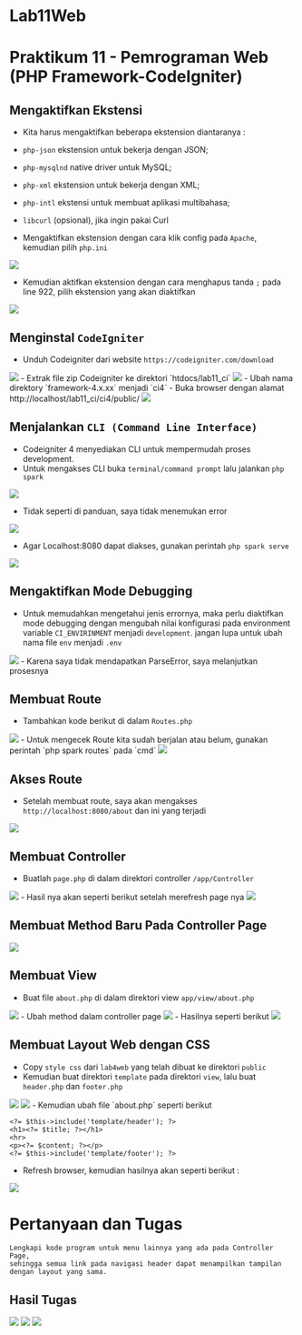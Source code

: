 # Lab11Web
# Praktikum 11 - Pemrograman Web (PHP Framework-CodeIgniter)
## Mengaktifkan Ekstensi
- Kita harus mengaktifkan beberapa ekstension diantaranya :
- `php-json` ekstension untuk bekerja dengan JSON;
- `php-mysqlnd` native driver untuk MySQL;
- `php-xml` ekstension untuk bekerja dengan XML;
- `php-intl` ekstensi untuk membuat aplikasi multibahasa;
- `libcurl` (opsional), jika ingin pakai Curl


- Mengaktifkan ekstension dengan cara klik config pada `Apache`, kemudian pilih `php.ini`
<img src=Praktikum11/0.png>

- Kemudian aktifkan ekstension dengan cara menghapus tanda `;` pada line 922, pilih ekstension yang akan diaktifkan
<img src=Praktikum11/1.png>

## Menginstal `CodeIgniter`
- Unduh Codeigniter dari website `https://codeigniter.com/download`
<img src=Praktikum11/2.png>
- Extrak file zip Codeigniter ke direktori `htdocs/lab11_ci`
<img src=Praktikum11/3.png>
- Ubah nama direktory `framework-4.x.xx` menjadi `ci4`
- Buka browser dengan alamat http://localhost/lab11_ci/ci4/public/
<img src=Praktikum11/4.png>

## Menjalankan `CLI (Command Line Interface)`
- Codeigniter 4 menyediakan CLI untuk mempermudah proses development. 
- Untuk mengakses CLI buka `terminal/command prompt` lalu jalankan `php spark`
<img src=Praktikum11/5.png>

- Tidak seperti di panduan, saya tidak menemukan error
<img src=Praktikum11/6.png>

- Agar Localhost:8080 dapat diakses, gunakan perintah `php spark serve`
<img src=Praktikum11/7.png>

## Mengaktifkan Mode Debugging
- Untuk memudahkan mengetahui jenis errornya, maka perlu diaktifkan mode debugging dengan mengubah nilai konfigurasi 
pada environment variable `CI_ENVIRINMENT` menjadi `development`. jangan lupa untuk ubah nama file `env` menjadi `.env`
<img src=Praktikum11/8.png>
- Karena saya tidak mendapatkan ParseError, saya melanjutkan prosesnya


## Membuat Route
- Tambahkan kode berikut di dalam `Routes.php`
<img src=Praktikum11/12.png>
- Untuk mengecek Route kita sudah berjalan atau belum, gunakan perintah `php spark routes` pada `cmd`
<img src=Praktikum11/13.png>

## Akses Route
- Setelah membuat route, saya akan mengakses  `http://localhost:8080/about` dan ini yang terjadi
<img src=Praktikum11/14.png>

## Membuat Controller
- Buatlah `page.php` di dalam direktori controller `/app/Controller`
<img src=Praktikum11/15.png>
- Hasil nya akan seperti berikut setelah merefresh page nya
<img src=Praktikum11/16.png>

## Membuat Method Baru Pada Controller Page
<img src=Praktikum11/17.png>

## Membuat View
- Buat file `about.php` di dalam direktori view `app/view/about.php`
<img src=Praktikum11/18.png>
- Ubah method dalam controller page
<img src=Praktikum11/19.png>
- Hasilnya seperti berikut 
<img src=Praktikum11/20.png>

## Membuat Layout Web dengan CSS
- Copy `style css` dari `lab4web` yang telah dibuat ke direktori `public`
- Kemudian buat direktori `template` pada direktori `view`, lalu buat `header.php` dan `footer.php`
<img src=Praktikum11/21.png>
<img src=Praktikum11/22.png>
- Kemudian ubah file `about.php` seperti berikut


```
<?= $this->include('template/header'); ?>
<h1><?= $title; ?></h1>
<hr>
<p><?= $content; ?></p>
<?= $this->include('template/footer'); ?>

```


- Refresh browser, kemudian hasilnya akan seperti berikut :
<img src=Praktikum11/23.png>


# Pertanyaan dan Tugas

```
Lengkapi kode program untuk menu lainnya yang ada pada Controller Page,
sehingga semua link pada navigasi header dapat menampilkan tampilan dengan layout yang sama.

```

## Hasil Tugas
<img src=Praktikum11/T1.png>

<img src=Praktikum11/T2.png>

<img src=Praktikum11/T3.png>
